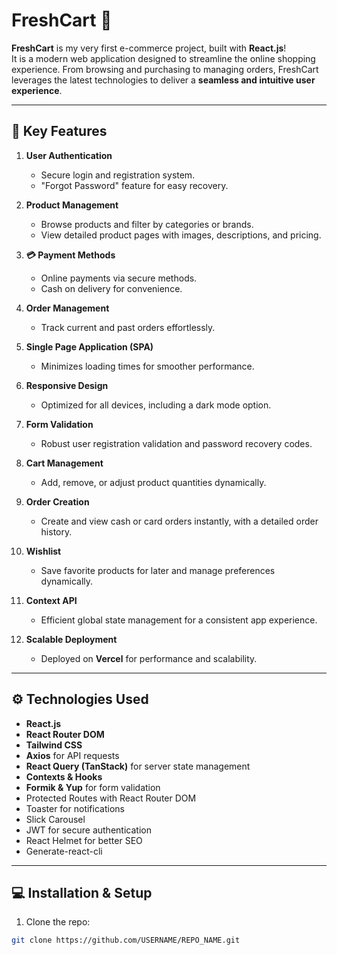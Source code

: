 # FreshCart 🛒

**FreshCart** is my very first e-commerce project, built with **React.js**!  
It is a modern web application designed to streamline the online shopping experience. From browsing and purchasing to managing orders, FreshCart leverages the latest technologies to deliver a **seamless and intuitive user experience**.

---

## 🌟 Key Features

1. **User Authentication**  
   - Secure login and registration system.  
   - "Forgot Password" feature for easy recovery.

2. **Product Management**  
   - Browse products and filter by categories or brands.  
   - View detailed product pages with images, descriptions, and pricing.

3. **💳 Payment Methods**  
   - Online payments via secure methods.  
   - Cash on delivery for convenience.

4. **Order Management**  
   - Track current and past orders effortlessly.

5. **Single Page Application (SPA)**  
   - Minimizes loading times for smoother performance.

6. **Responsive Design**  
   - Optimized for all devices, including a dark mode option.

7. **Form Validation**  
   - Robust user registration validation and password recovery codes.

8. **Cart Management**  
   - Add, remove, or adjust product quantities dynamically.

9. **Order Creation**  
   - Create and view cash or card orders instantly, with a detailed order history.

10. **Wishlist**  
    - Save favorite products for later and manage preferences dynamically.

11. **Context API**  
    - Efficient global state management for a consistent app experience.

12. **Scalable Deployment**  
    - Deployed on **Vercel** for performance and scalability.

---

## ⚙️ Technologies Used

- **React.js**  
- **React Router DOM**  
- **Tailwind CSS**  
- **Axios** for API requests  
- **React Query (TanStack)** for server state management  
- **Contexts & Hooks**  
- **Formik & Yup** for form validation  
- Protected Routes with React Router DOM  
- Toaster for notifications  
- Slick Carousel  
- JWT for secure authentication  
- React Helmet for better SEO  
- Generate-react-cli  

---

## 💻 Installation & Setup

1. Clone the repo:  
```bash
git clone https://github.com/USERNAME/REPO_NAME.git
